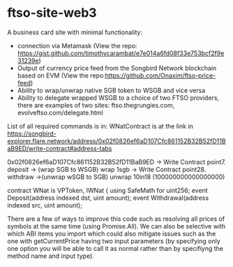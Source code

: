 # ftso-site-web3
A business card site with minimal functionality:

- connection via Metamask (View the repo: https://gist.github.com/timothycarambat/e7e014a6fd08f33e753bcf2f9e31239e)
- Output of currency price feed from the Songbird Network blockchain based on EVM (View the repo:https://github.com/Onaxim/ftso-price-feed)
- Ability to wrap/unwrap native SGB token to WSGB and vice versa
- Ability to delegate wrapped WSGB to a choice of two FTSO providers, there are examples of two sites: ftso.thegrungies.com, evolveftso.com/delegate.html

List of all required commands is in: WNatContract is at the link in https://songbird-explorer.flare.network/address/0x02f0826ef6aD107Cfc861152B32B52fD11BaB9ED/write-contract#address-tabs

0x02f0826ef6aD107Cfc861152B32B52fD11BaB9ED → Write Contract point7. deposit → (wrap SGB to WSGB) wrap 1sgb → Write Contract point28. withdraw →(unwrap wSGB to SGB) unwrap 10in18 (100000000000000000)

contract WNat is VPToken, IWNat { using SafeMath for uint256; event Deposit(address indexed dst, uint amount); event Withdrawal(address indexed src, uint amount);

There are a few of ways to improve this code such as resolving all prices of symbols at the same time (using Promise.All). We can also be selective with which ABI items you import which could also mitigate issues such as the one with getCurrentPrice having two input parameters (by specifying only one option you will be able to call it as normal rather than by specifiyng the method name and input type).
